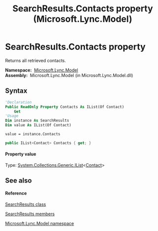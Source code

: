 ﻿---
title: SearchResults.Contacts property  (Microsoft.Lync.Model)
TOCTitle: 'Contacts property '
ms:assetid: P:Microsoft.Lync.Model.SearchResults.Contacts_DI_3_UC_OCS14MrefLyncWPF
ms:mtpsurl: https://msdn.microsoft.com/en-us/library/microsoft.lync.model.searchresults.contacts_di_3_uc_ocs14mreflyncwpf(v=office.15)
ms:contentKeyID: 48598097
ms.date: 07/28/2014
mtps_version: v=office.15
f1_keywords:
- Microsoft.Lync.Model.SearchResults.Contacts
dev_langs:
- CSharp
- JScript
- VB
- other
---

# SearchResults.Contacts property

Returns all retrieved contacts.

**Namespace:**  [Microsoft.Lync.Model](microsoft-lync-model-namespace_2.md)  
**Assembly:**  Microsoft.Lync.Model (in Microsoft.Lync.Model.dll)

## Syntax

``` vb
'Declaration
Public ReadOnly Property Contacts As IList(Of Contact)
    Get
'Usage
Dim instance As SearchResults
Dim value As IList(Of Contact)

value = instance.Contacts
```

``` csharp
public IList<Contact> Contacts { get; }
```

#### Property value

Type: [System.Collections.Generic.IList](http://msdn2.microsoft.com/en-us/library/5y536ey6)\<[Contact](contact-class-microsoft-lync-model_2.md)\>  

## See also

#### Reference

[SearchResults class](searchresults-class-microsoft-lync-model_2.md)

[SearchResults members](searchresults-members-microsoft-lync-model_2.md)

[Microsoft.Lync.Model namespace](microsoft-lync-model-namespace_2.md)

